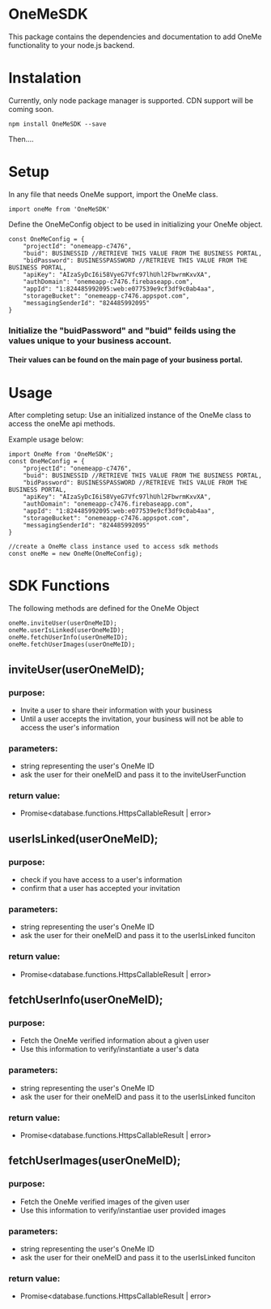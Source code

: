 # OneMeSDK
This package contains the dependencies and documentation to add OneMe functionality to your node.js backend.

# Instalation 
Currently, only node package manager is supported. CDN support will be coming soon.
```
npm install OneMeSDK --save
```

Then....
# Setup  

In any file that needs OneMe support, import the OneMe class.
```
import oneMe from 'OneMeSDK'
```
Define the OneMeConfig object to be used in initializing your OneMe object.
```
const OneMeConfig = {
    "projectId": "onemeapp-c7476",
    "buid": BUSINESSID //RETRIEVE THIS VALUE FROM THE BUSINESS PORTAL,
    "bidPassword": BUSINESSPASSWORD //RETRIEVE THIS VALUE FROM THE BUSINESS PORTAL,
    "apiKey": "AIzaSyDcI6i58VyeG7Vfc97lhUhl2FbwrmKxvXA",
    "authDomain": "onemeapp-c7476.firebaseapp.com",
    "appId": "1:824485992095:web:e077539e9cf3df9c0ab4aa",
    "storageBucket": "onemeapp-c7476.appspot.com",
    "messagingSenderId": "824485992095"
}
```
### Initialize the "buidPassword" and "buid" feilds using the values unique to your business account.
#### Their values can be found on the main page of your business portal.

# Usage
After completing setup:
Use an initialized instance of the OneMe class to access the oneMe api methods.

Example usage below:
```
import OneMe from 'OneMeSDK';
const OneMeConfig = {
    "projectId": "onemeapp-c7476",
    "buid": BUSINESSID //RETRIEVE THIS VALUE FROM THE BUSINESS PORTAL,
    "bidPassword": BUSINESSPASSWORD //RETRIEVE THIS VALUE FROM THE BUSINESS PORTAL,
    "apiKey": "AIzaSyDcI6i58VyeG7Vfc97lhUhl2FbwrmKxvXA",
    "authDomain": "onemeapp-c7476.firebaseapp.com",
    "appId": "1:824485992095:web:e077539e9cf3df9c0ab4aa",
    "storageBucket": "onemeapp-c7476.appspot.com",
    "messagingSenderId": "824485992095"
}

//create a OneMe class instance used to access sdk methods
const oneMe = new OneMe(OneMeConfig);
```

# SDK Functions
The following methods are defined for the OneMe Object 
```
oneMe.inviteUser(userOneMeID);
oneMe.userIsLinked(userOneMeID);
oneMe.fetchUserInfo(userOneMeID);
oneMe.fetchUserImages(userOneMeID);
```
## inviteUser(userOneMeID);
### purpose:
* Invite a user to share their information with your business
* Until a user accepts the invitation, your business will not be able to access the user's information
### parameters: 
* string representing the user's OneMe ID 
* ask the user for their oneMeID and pass it to the inviteUserFunction
### return value:
* Promise<database.functions.HttpsCallableResult | error>

## userIsLinked(userOneMeID);
### purpose:
* check if you have access to a user's information
* confirm that a user has accepted your invitation
### parameters:
* string representing the user's OneMe ID 
* ask the user for their oneMeID and pass it to the userIsLinked funciton
### return value:
* Promise<database.functions.HttpsCallableResult | error>

## fetchUserInfo(userOneMeID);
### purpose:
* Fetch the OneMe verified information about a given user
* Use this information to verify/instantiate a user's data 
### parameters:
* string representing the user's OneMe ID 
* ask the user for their oneMeID and pass it to the userIsLinked funciton
### return value:
* Promise<database.functions.HttpsCallableResult | error>

## fetchUserImages(userOneMeID);
### purpose:
* Fetch the OneMe verified images of the given user 
* Use this information to verify/instantiae user provided images
### parameters:
* string representing the user's OneMe ID 
* ask the user for their oneMeID and pass it to the userIsLinked funciton
### return value:
* Promise<database.functions.HttpsCallableResult | error>





